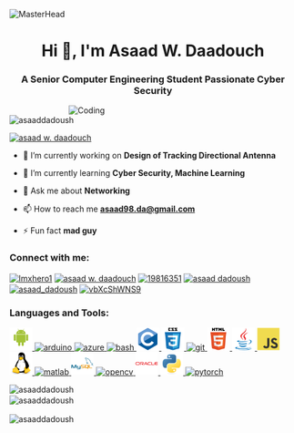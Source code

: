 ![MasterHead](https://i.imgur.com/zpz2XYV.gif)
<h1 align="center">Hi 👋, I'm Asaad W. Daadouch</h1>
<h3 align="center">A Senior Computer Engineering Student Passionate Cyber Security</h3>
<img align="right" alt="Coding" width="400" src="https://i.imgur.com/sQASpyx.gif">

<p align="left"> <img src="https://komarev.com/ghpvc/?username=asaaddadoush&label=Profile%20views&color=0e75b6&style=flat" alt="asaaddadoush" /> </p>

<p align="left"> <a href="https://twitter.com/Imxhero1" target="blank"><img src="https://img.shields.io/twitter/follow/Imxhero1?logo=twitter&style=for-the-badge" alt="asaad w. daadouch" /></a> </p>

- 🔭 I’m currently working on **Design of Tracking Directional Antenna**

- 🌱 I’m currently learning **Cyber Security, Machine Learning**

- 💬 Ask me about **Networking**

- 📫 How to reach me **asaad98.da@gmail.com**

- ⚡ Fun fact **mad guy**

<h3 align="left">Connect with me:</h3>
<p align="left">
<a href="https://twitter.com/Imxhero1" target="blank"><img align="center" src="https://raw.githubusercontent.com/rahuldkjain/github-profile-readme-generator/master/src/images/icons/Social/twitter.svg" alt="Imxhero1" height="30" width="40" /></a>
<a href="https://linkedin.com/in/asaaddaadouch/" target="blank"><img align="center" src="https://raw.githubusercontent.com/rahuldkjain/github-profile-readme-generator/master/src/images/icons/Social/linked-in-alt.svg" alt="asaad w. daadouch" height="30" width="40" /></a>
<a href="https://stackoverflow.com/users/19816351" target="blank"><img align="center" src="https://raw.githubusercontent.com/rahuldkjain/github-profile-readme-generator/master/src/images/icons/Social/stack-overflow.svg" alt="19816351" height="30" width="40" /></a>
<a href="https://fb.com/zodiacCiv/" target="blank"><img align="center" src="https://raw.githubusercontent.com/rahuldkjain/github-profile-readme-generator/master/src/images/icons/Social/facebook.svg" alt="asaad dadoush" height="30" width="40" /></a>
<a href="https://instagram.com/asaad_dadoush" target="blank"><img align="center" src="https://raw.githubusercontent.com/rahuldkjain/github-profile-readme-generator/master/src/images/icons/Social/instagram.svg" alt="asaad_dadoush" height="30" width="40" /></a>
<a href="https://discord.gg/vbXcShWNS9" target="blank"><img align="center" src="https://raw.githubusercontent.com/rahuldkjain/github-profile-readme-generator/master/src/images/icons/Social/discord.svg" alt="vbXcShWNS9" height="30" width="40" /></a>
</p>

<h3 align="left">Languages and Tools:</h3>
<p align="left"> <a href="https://developer.android.com" target="_blank" rel="noreferrer"> <img src="https://raw.githubusercontent.com/devicons/devicon/master/icons/android/android-original-wordmark.svg" alt="android" width="40" height="40"/> </a> <a href="https://www.arduino.cc/" target="_blank" rel="noreferrer"> <img src="https://cdn.worldvectorlogo.com/logos/arduino-1.svg" alt="arduino" width="40" height="40"/> </a> <a href="https://azure.microsoft.com/en-in/" target="_blank" rel="noreferrer"> <img src="https://www.vectorlogo.zone/logos/microsoft_azure/microsoft_azure-icon.svg" alt="azure" width="40" height="40"/> </a> <a href="https://www.gnu.org/software/bash/" target="_blank" rel="noreferrer"> <img src="https://www.vectorlogo.zone/logos/gnu_bash/gnu_bash-icon.svg" alt="bash" width="40" height="40"/> </a> <a href="https://www.cprogramming.com/" target="_blank" rel="noreferrer"> <img src="https://raw.githubusercontent.com/devicons/devicon/master/icons/c/c-original.svg" alt="c" width="40" height="40"/> </a> <a href="https://www.w3schools.com/css/" target="_blank" rel="noreferrer"> <img src="https://raw.githubusercontent.com/devicons/devicon/master/icons/css3/css3-original-wordmark.svg" alt="css3" width="40" height="40"/> </a> <a href="https://git-scm.com/" target="_blank" rel="noreferrer"> <img src="https://www.vectorlogo.zone/logos/git-scm/git-scm-icon.svg" alt="git" width="40" height="40"/> </a> <a href="https://www.w3.org/html/" target="_blank" rel="noreferrer"> <img src="https://raw.githubusercontent.com/devicons/devicon/master/icons/html5/html5-original-wordmark.svg" alt="html5" width="40" height="40"/> </a> <a href="https://www.java.com" target="_blank" rel="noreferrer"> <img src="https://raw.githubusercontent.com/devicons/devicon/master/icons/java/java-original.svg" alt="java" width="40" height="40"/> </a> <a href="https://developer.mozilla.org/en-US/docs/Web/JavaScript" target="_blank" rel="noreferrer"> <img src="https://raw.githubusercontent.com/devicons/devicon/master/icons/javascript/javascript-original.svg" alt="javascript" width="40" height="40"/> </a> <a href="https://www.linux.org/" target="_blank" rel="noreferrer"> <img src="https://raw.githubusercontent.com/devicons/devicon/master/icons/linux/linux-original.svg" alt="linux" width="40" height="40"/> </a> <a href="https://www.mathworks.com/" target="_blank" rel="noreferrer"> <img src="https://upload.wikimedia.org/wikipedia/commons/2/21/Matlab_Logo.png" alt="matlab" width="40" height="40"/> </a> <a href="https://www.mysql.com/" target="_blank" rel="noreferrer"> <img src="https://raw.githubusercontent.com/devicons/devicon/master/icons/mysql/mysql-original-wordmark.svg" alt="mysql" width="40" height="40"/> </a> <a href="https://opencv.org/" target="_blank" rel="noreferrer"> <img src="https://www.vectorlogo.zone/logos/opencv/opencv-icon.svg" alt="opencv" width="40" height="40"/> </a> <a href="https://www.oracle.com/" target="_blank" rel="noreferrer"> <img src="https://raw.githubusercontent.com/devicons/devicon/master/icons/oracle/oracle-original.svg" alt="oracle" width="40" height="40"/> </a> <a href="https://www.python.org" target="_blank" rel="noreferrer"> <img src="https://raw.githubusercontent.com/devicons/devicon/master/icons/python/python-original.svg" alt="python" width="40" height="40"/> </a> <a href="https://pytorch.org/" target="_blank" rel="noreferrer"> <img src="https://www.vectorlogo.zone/logos/pytorch/pytorch-icon.svg" alt="pytorch" width="40" height="40"/> </a> </p>

<p><img align="left" src="https://github-readme-stats.vercel.app/api/top-langs?username=asaaddadoush&show_icons=true&locale=en&layout=compact" alt="asaaddadoush" style="width: 421px;"  /></p>

<p>&nbsp;<img align="center" src="https://github-readme-stats.vercel.app/api?username=asaaddadoush&show_icons=true&locale=en" alt="asaaddadoush" /></p>

<p><img align="center" src="https://github-readme-streak-stats.herokuapp.com/?user=asaaddadoush&" alt="asaaddadoush" /></p>
